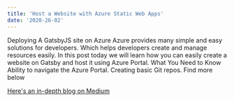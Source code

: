 ```yaml
---
title: 'Host a Website with Azure Static Web Apps'
date: '2020-26-02'
---
```

Deploying A GatsbyJS site on Azure
Azure provides many simple and easy solutions for developers. Which helps developers create and manage resources easily.
In this post today we will learn how you can easily create a website on Gatsby and host it using Azure Portal.
What You Need to Know
Ability to navigate the Azure Portal.
Creating basic Git repos.
Find more below

[Here's an in-depth blog on Medium](https://medium.com/@shatilshahriar009/deploying-a-gatsbyjs-site-on-azure-73c1881b3ad7)







